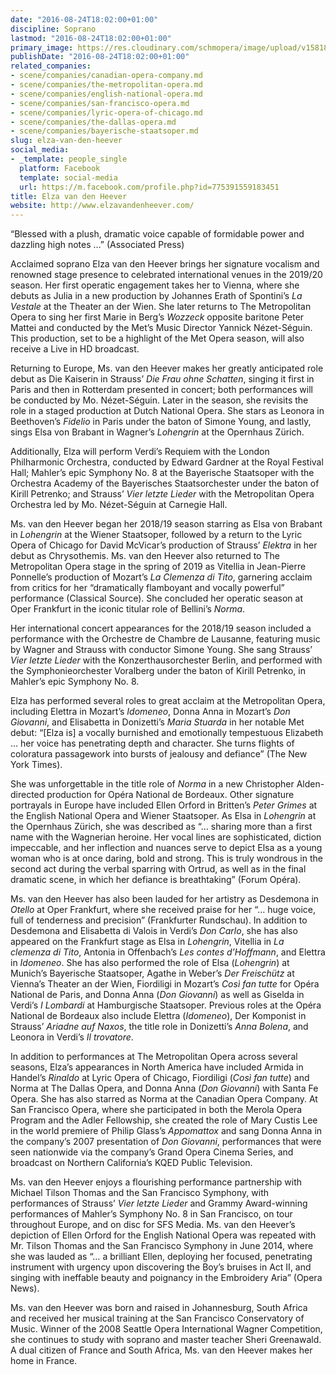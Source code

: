 ```yaml
---
date: "2016-08-24T18:02:00+01:00"
discipline: Soprano
lastmod: "2016-08-24T18:02:00+01:00"
primary_image: https://res.cloudinary.com/schmopera/image/upload/v1581898233/media/2020/02/ElzavandenHeever-DarioAcosta5_nuvimp.jpg
publishDate: "2016-08-24T18:02:00+01:00"
related_companies:
- scene/companies/canadian-opera-company.md
- scene/companies/the-metropolitan-opera.md
- scene/companies/english-national-opera.md
- scene/companies/san-francisco-opera.md
- scene/companies/lyric-opera-of-chicago.md
- scene/companies/the-dallas-opera.md
- scene/companies/bayerische-staatsoper.md
slug: elza-van-den-heever
social_media:
- _template: people_single
  platform: Facebook
  template: social-media
  url: https://m.facebook.com/profile.php?id=775391559183451
title: Elza van den Heever
website: http://www.elzavandenheever.com/
---
```

“Blessed with a plush, dramatic voice capable of formidable power and dazzling high notes …” (Associated Press)

Acclaimed soprano Elza van den Heever brings her signature vocalism and renowned stage presence to celebrated international venues in the 2019/20 season. Her first operatic engagement takes her to Vienna, where she debuts as Julia in a new production by Johannes Erath of Spontini’s _La Vestale_ at the Theater an der Wien. She later returns to The Metropolitan Opera to sing her first Marie in Berg’s _Wozzeck_ opposite baritone Peter Mattei and conducted by the Met’s Music Director Yannick Nézet-Séguin. This production, set to be a highlight of the Met Opera season, will also receive a Live in HD broadcast. 

Returning to Europe, Ms. van den Heever makes her greatly anticipated role debut as Die Kaiserin in Strauss’ _Die Frau ohne Schatten_, singing it first in Paris and then in Rotterdam presented in concert; both performances will be conducted by Mo. Nézet-Séguin. Later in the season, she revisits the role in a staged production at Dutch National Opera. She stars as Leonora in Beethoven’s _Fidelio_ in Paris under the baton of Simone Young, and lastly, sings Elsa von Brabant in Wagner’s _Lohengrin_ at the Opernhaus Zürich.

Additionally, Elza will perform Verdi’s Requiem with the London Philharmonic Orchestra, conducted by Edward Gardner at the Royal Festival Hall; Mahler’s epic Symphony No. 8 at the Bayerische Staatsoper with the Orchestra Academy of the Bayerisches Staatsorchester under the baton of Kirill Petrenko; and Strauss’ _Vier letzte Lieder_ with the Metropolitan Opera Orchestra led by Mo. Nézet-Séguin at Carnegie Hall.

Ms. van den Heever began her 2018/19 season starring as Elsa von Brabant in _Lohengrin_ at the Wiener Staatsoper, followed by a return to the Lyric Opera of Chicago for David McVicar’s production of Strauss’ _Elektra_ in her debut as Chrysothemis. Ms. van den Heever also returned to The Metropolitan Opera stage in the spring of 2019 as Vitellia in Jean-Pierre Ponnelle’s production of Mozart’s _La Clemenza di Tito_, garnering acclaim from critics for her “dramatically flamboyant and vocally powerful” performance (Classical Source). She concluded her operatic season at Oper Frankfurt in the iconic titular role of Bellini’s _Norma_.

Her international concert appearances for the 2018/19 season included a performance with the Orchestre de Chambre de Lausanne, featuring music by Wagner and Strauss with conductor Simone Young. She sang Strauss’ _Vier letzte Lieder_ with the Konzerthausorchester Berlin, and performed with the Symphonieorchester Voralberg under the baton of Kirill Petrenko, in Mahler’s epic Symphony No. 8.

Elza has performed several roles to great acclaim at the Metropolitan Opera, including Elettra in Mozart’s _Idomeneo_, Donna Anna in Mozart’s _Don Giovanni_, and Elisabetta in Donizetti’s _Maria Stuarda_ in her notable Met debut: “\[Elza is\] a vocally burnished and emotionally tempestuous Elizabeth … her voice has penetrating depth and character. She turns flights of coloratura passagework into bursts of jealousy and defiance” (The New York Times).

She was unforgettable in the title role of _Norma_ in a new Christopher Alden-directed production for Opéra National de Bordeaux. Other signature portrayals in Europe have included Ellen Orford in Britten’s _Peter Grimes_ at the English National Opera and Wiener Staatsoper. As Elsa in _Lohengrin_ at the Opernhaus Zürich, she was described as “… sharing more than a first name with the Wagnerian heroine. Her vocal lines are sophisticated, diction impeccable, and her inflection and nuances serve to depict Elsa as a young woman who is at once daring, bold and strong. This is truly wondrous in the second act during the verbal sparring with Ortrud, as well as in the final dramatic scene, in which her defiance is breathtaking” (Forum Opéra).

Ms. van den Heever has also been lauded for her artistry as Desdemona in _Otello_ at Oper Frankfurt, where she received praise for her “… huge voice, full of tenderness and precision” (Frankfurter Rundschau). In addition to Desdemona and Elisabetta di Valois in Verdi’s _Don Carlo_, she has also appeared on the Frankfurt stage as Elsa in _Lohengrin_, Vitellia in _La clemenza di Tito_, Antonia in Offenbach’s _Les contes d’Hoffmann_, and Elettra in _Idomeneo_. She has also performed the role of Elsa (_Lohengrin_) at Munich’s Bayerische Staatsoper, Agathe in Weber’s _Der Freischütz_ at Vienna’s Theater an der Wien, Fiordiligi in Mozart’s _Così fan tutte_ for Opéra National de Paris, and Donna Anna (_Don Giovanni_) as well as Giselda in Verdi’s _I Lombardi_ at Hamburgische Staatsoper. Previous roles at the Opéra National de Bordeaux also include Elettra (_Idomeneo_), Der Komponist in Strauss’ _Ariadne auf Naxos_, the title role in Donizetti’s _Anna Bolena_, and Leonora in Verdi’s _Il trovatore_.

In addition to performances at The Metropolitan Opera across several seasons, Elza’s appearances in North America have included Armida in Handel’s _Rinaldo_ at Lyric Opera of Chicago, Fiordiligi (_Così fan tutte_) and Norma at The Dallas Opera, and Donna Anna (_Don Giovanni_) with Santa Fe Opera. She has also starred as Norma at the Canadian Opera Company. At San Francisco Opera, where she participated in both the Merola Opera Program and the Adler Fellowship, she created the role of Mary Custis Lee in the world premiere of Philip Glass’s _Appomattox_ and sang Donna Anna in the company’s 2007 presentation of _Don Giovanni_, performances that were seen nationwide via the company’s Grand Opera Cinema Series, and broadcast on Northern California’s KQED Public Television.

Ms. van den Heever enjoys a flourishing performance partnership with Michael Tilson Thomas and the San Francisco Symphony, with performances of Strauss’ _Vier letzte Lieder_ and Grammy Award-winning performances of Mahler’s Symphony No. 8 in San Francisco, on tour throughout Europe, and on disc for SFS Media. Ms. van den Heever’s depiction of Ellen Orford for the English National Opera was repeated with Mr. Tilson Thomas and the San Francisco Symphony in June 2014, where she was lauded as “… a brilliant Ellen, deploying her focused, penetrating instrument with urgency upon discovering the Boy’s bruises in Act II, and singing with ineffable beauty and poignancy in the Embroidery Aria” (Opera News).

Ms. van den Heever was born and raised in Johannesburg, South Africa and received her musical training at the San Francisco Conservatory of Music. Winner of the 2008 Seattle Opera International Wagner Competition, she continues to study with soprano and master teacher Sheri Greenawald. A dual citizen of France and South Africa, Ms. van den Heever makes her home in France.